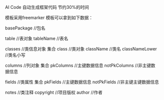 AI Code  自动生成框架代码 节约30%的时间

模板采用freemarker 
模板可以拿到如下数据：

basePackage  //包名

table  //表对象
tableName  //表名

classes  //类信息对象  集合
class  //类对象
className  //类名
classNameLower  //类名小写

columns  //列对象  集合
pkColumns  //主键数据信息
notPkColumns  //非主键数据信息


fields  //类属性  集合
pkFields  //主键数据信息
notPkFields  //非主键主键数据信息

notes  //类注释
copyright  //项目版权
author  //作者

